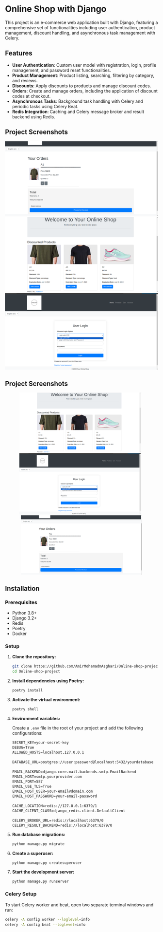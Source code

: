 # Online Shop with Django

This project is an e-commerce web application built with Django, featuring a comprehensive set of functionalities including user authentication, product management, discount handling, and asynchronous task management with Celery. 

## Features

- **User Authentication**: Custom user model with registration, login, profile management, and password reset functionalities.
- **Product Management**: Product listing, searching, filtering by category, and reviews.
- **Discounts**: Apply discounts to products and manage discount codes.
- **Orders**: Create and manage orders, including the application of discount codes at checkout.
- **Asynchronous Tasks**: Background task handling with Celery and periodic tasks using Celery Beat.
- **Redis Integration**: Caching and Celery message broker and result backend using Redis.

## Project Screenshots

![Screenshot 1](assets/images/cart.png)
![Screenshot 2](assets/images/homepage.png)
![Screenshot 3](assets/images/login.png)


<h2>Project Screenshots</h2>

<p align="center">
  <img src="assets/images/homepage.png" alt="Screenshot 1" width="400" style="margin-right: 10px;">
  <img src="assets/images/login.png" alt="Screenshot 2" width="400" style="margin-right: 10px;">
  <img src="assets/images/cart.png" alt="Screenshot 3" width="400">
</p>

## Installation

### Prerequisites

- Python 3.8+
- Django 3.2+
- Redis
- Poetry
- Docker

### Setup

1. **Clone the repository:**

    ```sh
    git clone https://github.com/AmirMohamadmAsghari/Online-shop-project.git
    cd Online-shop-project
    ```

2. **Install dependencies using Poetry:**

    ```sh
    poetry install
    ```

3. **Activate the virtual environment:**

    ```sh
    poetry shell
    ```

4. **Environment variables:**

    Create a `.env` file in the root of your project and add the following configurations:

    
    ```env
    SECRET_KEY=your-secret-key
    DEBUG=True
    ALLOWED_HOSTS=localhost,127.0.0.1

    DATABASE_URL=postgres://user:password@localhost:5432/yourdatabase

    EMAIL_BACKEND=django.core.mail.backends.smtp.EmailBackend
    EMAIL_HOST=smtp.yourprovider.com
    EMAIL_PORT=587
    EMAIL_USE_TLS=True
    EMAIL_HOST_USER=your-email@domain.com
    EMAIL_HOST_PASSWORD=your-email-password

    CACHE_LOCATION=redis://127.0.0.1:6379/1
    CACHE_CLIENT_CLASS=django_redis.client.DefaultClient

    CELERY_BROKER_URL=redis://localhost:6379/0
    CELERY_RESULT_BACKEND=redis://localhost:6379/0
    ```

5. **Run database migrations:**

    ```sh
    python manage.py migrate
    ```

6. **Create a superuser:**

    ```sh
    python manage.py createsuperuser
    ```

7. **Start the development server:**

    ```sh
    python manage.py runserver
    ```

### Celery Setup

To start Celery worker and beat, open two separate terminal windows and run:

```sh
celery -A config worker --loglevel=info
celery -A config beat --loglevel=info
